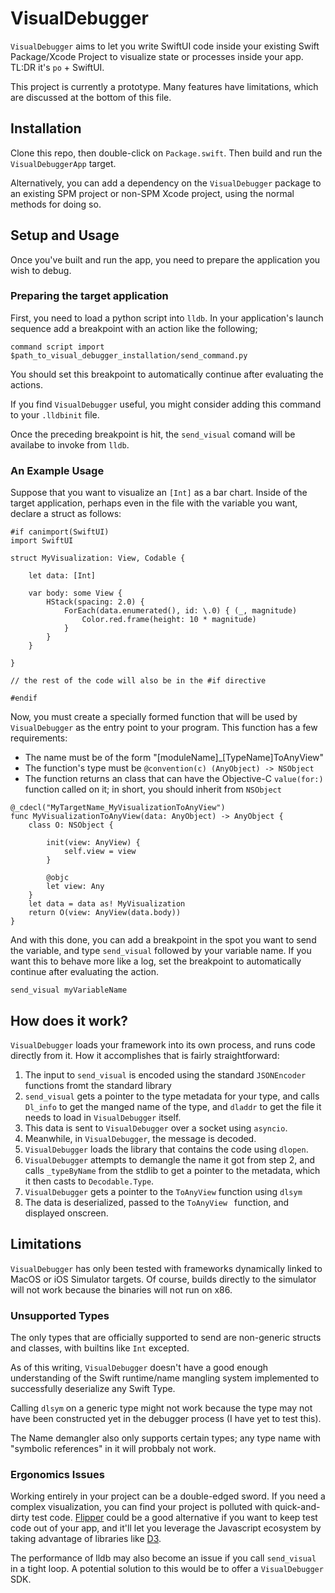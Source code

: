 # VisualDebugger

`VisualDebugger` aims to let you write SwiftUI code inside your existing Swift Package/Xcode Project to visualize state or processes inside your app. TL:DR it's `po` + SwiftUI.

This project is currently a prototype. Many features have limitations, which are discussed at the bottom of this file. 

## Installation

Clone this repo, then double-click on `Package.swift`.  Then  build and run the `VisualDebuggerApp` target. 

Alternatively, you can add a dependency on the `VisualDebugger` package to an existing SPM project or non-SPM Xcode 
project, using the normal methods for doing so. 

## Setup and Usage

Once you've built and run the app, you need to prepare the application you wish to debug.

### Preparing the target application

First, you need to load a python script into `lldb`.  In your application's launch sequence add a breakpoint with an action like the following;

`command script import $path_to_visual_debugger_installation/send_command.py`

You should set this breakpoint to automatically continue after evaluating the actions.

If you find `VisualDebugger` useful, you might consider adding this command to your `.lldbinit` file. 

Once the preceding breakpoint is hit, the `send_visual` comand will be availabe to invoke from `lldb`. 

### An Example Usage

Suppose that you want to visualize an `[Int]` as a bar chart. Inside of the target application, perhaps even in the file with the variable you want, declare a struct as follows: 
```
#if canimport(SwiftUI)
import SwiftUI

struct MyVisualization: View, Codable {

    let data: [Int]
    
    var body: some View {
        HStack(spacing: 2.0) {
            ForEach(data.enumerated(), id: \.0) { (_, magnitude)
                Color.red.frame(height: 10 * magnitude)
            }
        }
    }
    
}

// the rest of the code will also be in the #if directive

#endif
```

Now, you must create a specially formed function that will be used by `VisualDebugger` as the entry point to your program. This function has a few requirements: 
-  The name must be of the form "[moduleName]_[TypeName]ToAnyView"
- The function's type must be `@convention(c) (AnyObject) -> NSObject`
- The function returns an class that can have the Objective-C `value(for:)`   function called on it; in short, you should inherit from `NSObject`

```
@_cdecl("MyTargetName_MyVisualizationToAnyView") 
func MyVisualizationToAnyView(data: AnyObject) -> AnyObject {
    class O: NSObject {
        
        init(view: AnyView) {
            self.view = view
        }
        
        @objc
        let view: Any 
    }
    let data = data as! MyVisualization
    return O(view: AnyView(data.body))
}

```

And with this done, you can add a breakpoint in the spot you want to send the variable, and type `send_visual` followed by your variable name. If you want this to behave more like a log, set the breakpoint to automatically continue after evaluating the action. 

`send_visual myVariableName`

## How does it work?

`VisualDebugger` loads your framework into its own process, and runs code directly from it. How it accomplishes that is fairly straightforward: 

1. The input to `send_visual` is encoded using the standard `JSONEncoder` functions fromt the standard library
2. `send_visual` gets a pointer to the type metadata for your type, and calls `Dl_info` to get the manged name of the type, and `dladdr` to get the file it needs to load in `VisualDebugger` itself.
3. This data is sent to `VisualDebugger` over a socket using `asyncio`.
4. Meanwhile, in `VisualDebugger`, the message is decoded.
5. `VisualDebugger` loads the library that contains the code using `dlopen`.
6. `VisualDebugger` attempts to demangle the name it got from step 2, and calls `_typeByName` from the stdlib to get a pointer to the metadata, which it then casts to `Decodable.Type`.
7. `VisualDebugger` gets a pointer to the `ToAnyView` function using `dlsym`
8. The data is deserialized, passed to the `ToAnyView ` function, and displayed onscreen.

## Limitations

`VisualDebugger` has only been tested with frameworks dynamically  linked to MacOS or iOS Simulator targets. Of course, builds directly to the simulator will not work because the binaries will not run on x86. 

### Unsupported Types

The only types that are officially supported to send are non-generic structs and classes, with builtins like `Int` excepted. 

As of this writing, `VisualDebugger` doesn't have a good enough understanding of the Swift runtime/name mangling system implemented to successfully deserialize any Swift Type. 

Calling `dlsym` on a generic type might not work because the type may not have been constructed yet in the debugger process (I have yet to test this).  

The Name demangler also only supports certain types; any type name with "symbolic references" in it will probbaly not work. 

### Ergonomics Issues

Working entirely in your project can be a double-edged sword. If you need a complex visualization, you can find your project is polluted with quick-and-dirty test code.  [Flipper](https://github.com/facebook/flipper) could be a good alternative if you want to keep test code out of your app, and it'll let you leverage the Javascript ecosystem by taking advantage of libraries like [D3](https://d3js.org).

The performance of lldb may also become an issue if you call `send_visual` in a tight loop. A potential solution to this would be to offer a `VisualDebugger` SDK. 

